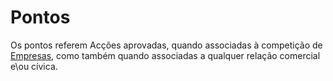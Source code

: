 # Pontos

Os pontos referem Acções aprovadas, quando associadas à competição de [Empresas](./EMPRESAS.md), como também quando associadas a qualquer relação comercial e\ou cívica.

